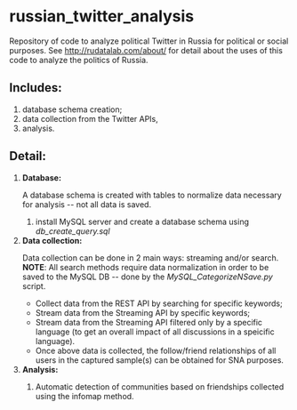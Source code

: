 # russian_twitter_analysis
Repository of code to analyze political Twitter in Russia for political or social purposes. See http://rudatalab.com/about/ for detail about the uses of this code to analyze the politics of Russia.

<h2>Includes:</h2>
<ol>
  <li>database schema creation;</li>
  <li>data collection from the Twitter APIs,</li>
  <li>analysis.</li>
</ol>

<h2>Detail:</h2> 
<ol>
  <li><b>Database:</b></li>
  <p>A database schema is created with tables to normalize data necessary for analysis -- not all data is saved.</p>
  <ol>
    <li>install MySQL server and create a database schema using <i>db_create_query.sql</i></li>
  </ol>
  <li><b>Data collection:</b></li>
  <p>Data collection can be done in 2 main ways: streaming and/or search. <b>NOTE</b>: All search methods require data normalization in order to be saved to the MySQL DB -- done by the <i>MySQL_CategorizeNSave.py</i> script.</p>
  <ul>
    <li>Collect data from the REST API by searching for specific keywords;</li>
    <li>Stream data from the Streaming API by specific keywords;</li>
    <li>Stream data from the Streaming API filtered only by a specific language (to get an overall impact of all discussions in a speicific language).</li>
    <li>Once above data is collected, the follow/friend relationships of all users in the captured sample(s) can be obtained for SNA purposes.</li>
  </ul>
  <li><b>Analysis:</b></li>
  <ol>
    <li>Automatic detection of communities based on friendships collected using the infomap method.</li>
  </ol>
</ol>

